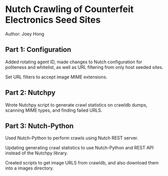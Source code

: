Nutch Crawling of Counterfeit Electronics Seed Sites
===============================================================

Author: Joey Hong


Part 1: Configuration
-------------------------------------------
Added rotating agent ID, made changes to Nutch configuration for politeness and 
whitelist, as well as URL filtering from only host seeded sites.

Set URL filters to accept image MIME extensions.


Part 2: Nutchpy
-------------------------------------------
Wrote Nutchpy script to generate crawl statistics on crawldb dumps, scanning MIME types, 
and finding failed URLS. 


Part 3: Nutch-Python
-------------------------------------------
Used Nutch-Python to perform crawls using Nutch REST server.

Updating generating crawl statistics to use Nutch-Python and REST API instead of 
the Nutchpy library.

Created scripts to get image URLS from crawldb, and also download them into a images 
directory.